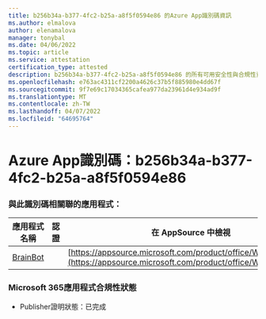 ```yaml
---
title: b256b34a-b377-4fc2-b25a-a8f5f0594e86 的Azure App識別碼資訊
ms.author: elmalova
author: elenamalova
manager: tonybal
ms.date: 04/06/2022
ms.topic: article
ms.service: attestation
certification_type: attested
description: b256b34a-b377-4fc2-b25a-a8f5f0594e86 的所有可用安全性與合規性資訊。
ms.openlocfilehash: e763ac4311cf2200a4626c37b5f885980e4dd67f
ms.sourcegitcommit: 9f7e69c17034365cafea977da23961d4e934ad9f
ms.translationtype: MT
ms.contentlocale: zh-TW
ms.lasthandoff: 04/07/2022
ms.locfileid: "64695764"
---
```

# <a name="azure-app-id-b256b34a-b377-4fc2-b25a-a8f5f0594e86"></a>Azure App識別碼：b256b34a-b377-4fc2-b25a-a8f5f0594e86


### <a name="apps-associated-with-this-id"></a>與此識別碼相關聯的應用程式：
| **應用程式名稱** | **認證** | **在 AppSource 中檢視** |
|--------------|---------------|-----------------------|
| [BrainBot](../forward/WA104381981.md) |  | [https://appsource.microsoft.com/product/office/WA104381981](https://appsource.microsoft.com/product/office/WA104381981) |

### <a name="microsoft-365-app-compliance-status"></a>Microsoft 365應用程式合規性狀態
- Publisher證明狀態：已完成
